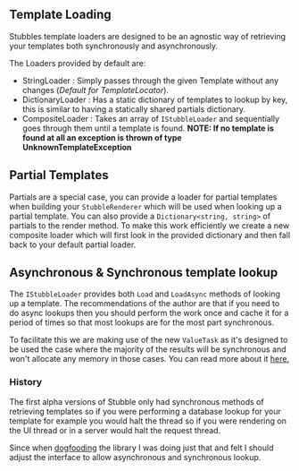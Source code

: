 Template Loading
---
Stubbles template loaders are designed to be an agnostic way of retrieving your templates both synchronously and asynchronously.

The Loaders provided by default are:

 - StringLoader : Simply passes through the given Template without any changes (*Default for TemplateLocator*).
 - DictionaryLoader : Has a static dictionary of templates to lookup by key, this is similar to having a statically shared partials dictionary.
 - CompositeLoader : Takes an array of `IStubbleLoader` and sequentially goes through them until a template is found.
   **NOTE: If no template is found at all an exception is thrown of type UnknownTemplateException**

## Partial Templates
Partials are a special case, you can provide a loader for partial templates when building your `StubbleRenderer` which will be used when looking up a partial template. You can also provide a `Dictionary<string, string>` of partials to the render method. To make this work efficiently we create a new composite loader which will first look in the provided dictionary and then fall back to your default partial loader.

## Asynchronous & Synchronous template lookup
The `IStubbleLoader` provides both `Load` and `LoadAsync` methods of looking up a template. The recommendations of the author are that if you need to do async lookups then you should perform the work once and cache it for a period of times so that most lookups are for the most part synchronous.

To facilitate this we are making use of the new `ValueTask` as it's designed to be used the case where the majority of the results will be synchronous and won't allocate any memory in those cases. You can read more about it [here.](http://blog.i3arnon.com/2015/11/30/valuetask/)

### History
The first alpha versions of Stubble only had synchronous methods of retrieving templates so if you were performing a database lookup for your template for example you would halt the thread so if you were rendering on the UI thread or in a server would halt the request thread.

Since when [dogfooding](https://en.wikipedia.org/wiki/Eating_your_own_dog_food) the library I was doing just that and felt I should adjust the interface to allow asynchronous and synchronous lookup.